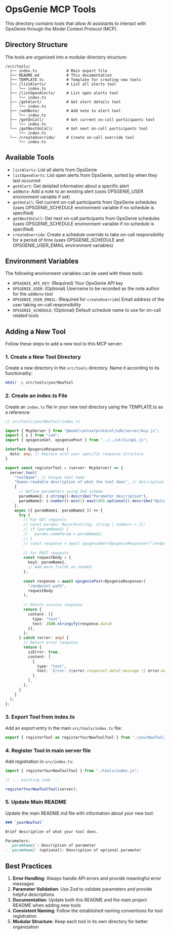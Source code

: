 # OpsGenie MCP Tools

This directory contains tools that allow AI assistants to interact with OpsGenie through the Model Context Protocol (MCP).

## Directory Structure

The tools are organized into a modular directory structure:

```
/src/tools/
  ├── index.ts             # Main export file
  ├── README.md            # This documentation
  ├── TEMPLATE.ts          # Template for creating new tools
  ├── /listAlerts/         # List all alerts tool
  │   └── index.ts
  ├── /listOpenAlerts/     # List open alerts tool
  │   └── index.ts  
  ├── /getAlert/           # Get alert details tool
  │   └── index.ts
  ├── /addNote/            # Add note to alert tool
  │   └── index.ts
  ├── /getOnCall/          # Get current on-call participants tool
  │   └── index.ts
  └── /getNextOnCall/      # Get next on-call participants tool
      └── index.ts
  └── /createOverride/     # Create on-call override tool
      └── index.ts
```

## Available Tools

- `listAlerts`: List all alerts from OpsGenie
- `listOpenAlerts`: List open alerts from OpsGenie, sorted by when they last occurred
- `getAlert`: Get detailed information about a specific alert
- `addNote`: Add a note to an existing alert (uses OPSGENIE_USER environment variable if set)
- `getOnCall`: Get current on-call participants from OpsGenie schedules (uses OPSGENIE_SCHEDULE environment variable if no schedule is specified)
- `getNextOnCall`: Get next on-call participants from OpsGenie schedules (uses OPSGENIE_SCHEDULE environment variable if no schedule is specified)
- `createOverride`: Create a schedule override to take on-call responsibility for a period of time (uses OPSGENIE_SCHEDULE and OPSGENIE_USER_EMAIL environment variables)

## Environment Variables

The following environment variables can be used with these tools:

- `OPSGENIE_API_KEY`: (Required) Your OpsGenie API key
- `OPSGENIE_USER`: (Optional) Username to be recorded as the note author for the `addNote` tool
- `OPSGENIE_USER_EMAIL`: (Required for `createOverride`) Email address of the user taking on-call responsibility
- `OPSGENIE_SCHEDULE`: (Optional) Default schedule name to use for on-call related tools

## Adding a New Tool

Follow these steps to add a new tool to this MCP server:

### 1. Create a New Tool Directory

Create a new directory in the `src/tools` directory. Name it according to its functionality:

```bash
mkdir -p src/tools/yourNewTool
```

### 2. Create an index.ts File

Create an `index.ts` file in your new tool directory using the TEMPLATE.ts as a reference:

```typescript
// src/tools/yourNewTool/index.ts

import { McpServer } from "@modelcontextprotocol/sdk/server/mcp.js";
import { z } from "zod";
import { opsgenieGet, opsgeniePost } from "../../utils/api.js";

interface OpsgenieResponse {
  data: any; // Replace with your specific response structure
}

export const registerTool = (server: McpServer) => {
  server.tool(
    "toolName", // Unique tool name
    "Human-readable description of what the tool does", // Description
    {
      // Define parameters using Zod schema
      paramName1: z.string().describe("Parameter description"),
      paramName2: z.number().min(1).max(100).optional().describe("Optional parameter description"),
    },
    async ({ paramName1, paramName2 }) => {
      try {
        // For GET requests
        // const params: Record<string, string | number> = {};
        // if (paramName2) {
        //   params.someParam = paramName2;
        // }
        // const response = await opsgenieGet<OpsgenieResponse>("/endpoint-path", params);
        
        // For POST requests
        const requestBody = {
          key1: paramName1,
          // Add more fields as needed
        };
        
        const response = await opsgeniePost<OpsgenieResponse>(
          "/endpoint-path",
          requestBody
        );
        
        // Return success response
        return {
          content: [{
            type: "text",
            text: JSON.stringify(response.data)
          }],
        };
      } catch (error: any) {
        // Return error response
        return {
          isError: true,
          content: [
            {
              type: "text",
              text: `Error: ${error.response?.data?.message || error.message}`,
            },
          ],
        };
      }
    }
  );
};
```

### 3. Export Tool from index.ts

Add an export entry in the main `src/tools/index.ts` file:

```typescript
export { registerTool as registerYourNewToolTool } from "./yourNewTool/index.js";
```

### 4. Register Tool in main server file

Add registration in `src/index.ts`:

```typescript
import { registerYourNewToolTool } from "./tools/index.js";

// ... existing code ...

registerYourNewToolTool(server);
```

### 5. Update Main README

Update the main README.md file with information about your new tool:

```markdown
### `yourNewTool`

Brief description of what your tool does.

Parameters:
- `paramName1`: Description of parameter
- `paramName2` (optional): Description of optional parameter
```

## Best Practices

1. **Error Handling**: Always handle API errors and provide meaningful error messages
2. **Parameter Validation**: Use Zod to validate parameters and provide helpful descriptions
3. **Documentation**: Update both this README and the main project README when adding new tools
4. **Consistent Naming**: Follow the established naming conventions for tool registration
5. **Modular Structure**: Keep each tool in its own directory for better organization